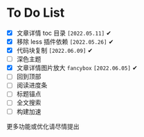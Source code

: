 # To Do List

- [x] 文章详情 toc 目录 `[2022.05.11]` ✔
- [x] 移除 less 插件依赖 `[2022.05.26]` ✔
- [x] 代码块复制 `[2022.06.09]` ✔
- [ ] 深色主题
- [x] 文章详情图片放大 `fancybox` `[2022.06.05]` ✔
- [ ] 回到顶部
- [ ] 阅读进度条
- [ ] 标题锚点
- [ ] 全文搜索
- [ ] 构建加速

更多功能或优化请尽情提出